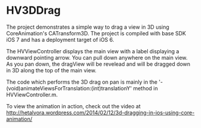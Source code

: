 HV3DDrag
========

The project demonstrates a simple way to drag a view in 3D using CoreAnimation's CATransform3D. The project is compiled with base SDK iOS 7 and has a deployment target of iOS 6.

The HVViewController displays the main view with a label displaying a downward pointing arrow. You can pull down anywhere on the main view. As you pan down, the dragView will be revelead and will be dragged down in 3D along the top of the main view. 

The code which performs the 3D drag on pan is mainly in the '-(void)animateViewsForTranslation:(int)translationY' method in HVViewController.m. 

To view the animation in action, check out the video at http://hetalvora.wordpress.com/2014/02/12/3d-dragging-in-ios-using-core-animation/
